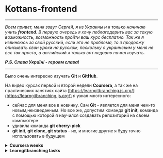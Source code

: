 # Kottans-frontend
___
_Всем привет, меня зовут Сергей, я из Украины и я только начинаю учить ___frontend___. В первую очередь я хочу поблагодарить вас за такую возможность, возможность пройти ваш курс бесплатно. Так же я извиняюсь за свой русский, если это не проблема, то я продолжу описывать свои уроки на русском, поскольку с украинским у меня не все так просто, а английский я только вот недавно начал изучать._

___P.S. Слава Україні - героям слава!___
___
Было очень интересно изучать __Git__ и __GitHub__.

На видео курсах первой и второй недели __Coursera__, а так же на практических занятиях сайта [https://learngitbranching.js.org/](https://learngitbranching.js.org/) я узнал много интересного:

* сейчас для меня все в новинку. Сам __Git__ - является для меня чем-то новым,неизведанным. Но все же, допустим команда __git init__, команда с помощью которой я научился создавать репозиторий на своем компьютере
* удивила команда __git cherry-pick__
* __git init, git clone, git status__ - их, и многие другие я буду точно использовать в будущем
<details>
<summary><strong>Coursera weeks</strong></summary>
![Coursera weeks](Img/General/Git Basics/Coursera Week One.jpg)
![Coursera weeks](https://github.com/TMSakal/kottans-frontend/blob/673aec1558d7b5d656185f9f9b70acac1db86840/Img/General/Git%20Basics/Coursera%20Week%20Two.jpg)
</details>
<details>
<summary><strong>Learngitbranching tasks</strong></summary>
![Learngitbranching tasks](https://github.com/TMSakal/kottans-frontend/blob/673aec1558d7b5d656185f9f9b70acac1db86840/Img/General/Git%20Basics/Learngitbranching.js.org%20-%20Main.jpg)
![Learngitbranching tasks](https://github.com/TMSakal/kottans-frontend/blob/673aec1558d7b5d656185f9f9b70acac1db86840/Img/General/Git%20Basics/Learngitbranching.js.org%20-%20Remote.jpg)
</details>
